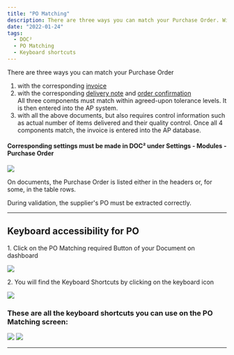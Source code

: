 ```yaml
---
title: "PO Matching"
description: There are three ways you can match your Purchase Order. With corresponding invoice, delivery note and/or order confirmation.
date: "2022-01-24"
tags:
  - DOC²
  - PO Matching
  - Keyboard shortcuts
---
```




There are three ways you can match your Purchase Order

1. with the corresponding [invoice](/doc2/pomatching/po-matching-invoices/)
2. with the corresponding [delivery note](/doc2/pomatching/po-matching-delivery-notes/) and  [order confirmation](/doc2/pomatching/po-matching-order-confirmation/)<br> 
All three components must match within agreed-upon tolerance levels. It is then entered into the AP system.
3. with all the above documents, but also requires control information such as actual number of items delivered and their quality control. Once all 4 components match, the invoice is entered into the AP database.

#### Corresponding settings must be made in DOC² under Settings - Modules - Purchase Order

![](/_images/doc2/DOC²_POM_1_Modules.png)


On documents, the Purchase Order is listed either in the headers or, for some, in the table rows.

During validation, the supplier's PO must be extracted correctly.

* * *

## Keyboard accessibility for PO

1\. Click on the PO Matching required Button of your Document on dashboard

![](/_images/doc2/DOC²_POM_2.png)

2\. You will find the Keyboard Shortcuts by clicking on the keyboard icon

![](/_images/doc2/DOC²_POM_3_Keyboard.png)

### These are all the keyboard shortcuts you can use on the PO Matching screen:

![](/_images/doc2/DOC²_POM_4_Keyboardshortcuts_1.png)
![](/_images/doc2/DOC²_POM_4_Keyboardshortcuts_2.png)

* * *
